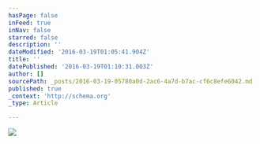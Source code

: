 ```yaml
---
hasPage: false
inFeed: true
inNav: false
starred: false
description: ''
dateModified: '2016-03-19T01:05:41.904Z'
title: ''
datePublished: '2016-03-19T01:10:31.003Z'
author: []
sourcePath: _posts/2016-03-19-05780a0d-2ac6-4a7d-b7ac-cf6c8efe6042.md
published: true
_context: 'http://schema.org'
_type: Article

---
```

![](https://the-grid-user-content.s3-us-west-2.amazonaws.com/a8e6cae9-0cd0-4eed-99f8-cfda1964839b.jpg)